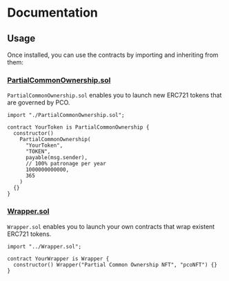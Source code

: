 # Documentation

## Usage

Once installed, you can use the contracts by importing and inheriting from them:

### [PartialCommonOwnership.sol](contracts/token/PartialCommonOwnership.sol)

`PartialCommonOwnership.sol` enables you to launch new ERC721 tokens that are governed by PCO.

```solidity
import "./PartialCommonOwnership.sol";

contract YourToken is PartialCommonOwnership {
  constructor()
    PartialCommonOwnership(
      "YourToken",
      "TOKEN",
      payable(msg.sender),
      // 100% patronage per year
      1000000000000,
      365
    )
  {}
}

```

### [Wrapper.sol](contracts/Wrapper.sol)

`Wrapper.sol` enables you to launch your own contracts that wrap existent ERC721 tokens.

```solidity
import "../Wrapper.sol";

contract YourWrapper is Wrapper {
  constructor() Wrapper("Partial Common Ownership NFT", "pcoNFT") {}
}

```

